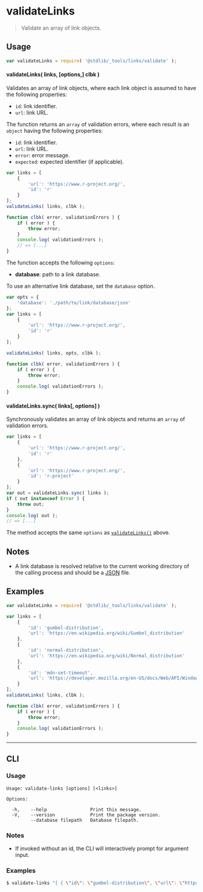 <!--

@license Apache-2.0

Copyright (c) 2022 The Stdlib Authors.

Licensed under the Apache License, Version 2.0 (the "License");
you may not use this file except in compliance with the License.
You may obtain a copy of the License at

   http://www.apache.org/licenses/LICENSE-2.0

Unless required by applicable law or agreed to in writing, software
distributed under the License is distributed on an "AS IS" BASIS,
WITHOUT WARRANTIES OR CONDITIONS OF ANY KIND, either express or implied.
See the License for the specific language governing permissions and
limitations under the License.

-->

# validateLinks

> Validate an array of link objects.

<!-- Section to include introductory text. Make sure to keep an empty line after the intro `section` element and another before the `/section` close. -->

<section class="intro">

</section>

<!-- /.intro -->

<!-- Package usage documentation. -->

<section class="usage">

## Usage

```javascript
var validateLinks = require( '@stdlib/_tools/links/validate' );
```

<a name="async"></a>

#### validateLinks( links, \[options,] clbk )

Validates an array of link objects, where each link object is assumed to have the following properties:

-   `id`: link identifier.
-   `url`: link URL.

The function returns an `array` of validation errors, where each result is an `object` having the following properties:

-   `id`: link identifier.
-   `url`: link URL.
-   `error`: error message.
-   `expected`: expected identifier (if applicable).

```javascript
var links = [
    {
        'url': 'https://www.r-project.org/',
        'id': 'r'
    }
];
validateLinks( links, clbk );

function clbk( error, validationErrors ) {
    if ( error ) {
        throw error;
    }
    console.log( validationErrors );
    // => [...]
}
```

The function accepts the following `options`:

-   **database**: path to a link database.

To use an alternative link database, set the `database` option.

```javascript
var opts = {
    'database': './path/to/link/database/json'
};
var links = [
    {
        'url': 'https://www.r-project.org/',
        'id': 'r'
    }
];

validateLinks( links, opts, clbk );

function clbk( error, validationErrors ) {
    if ( error ) {
        throw error;
    }
    console.log( validationErrors );
}
```

#### validateLinks.sync( links\[, options] )

Synchronously validates an array of link objects and returns an `array` of validation errors.

```javascript
var links = [
    {
        'url': 'https://www.r-project.org/',
        'id': 'r'
    },
    {
        'url': 'https://www.r-project.org/',
        'id': 'r-project'
    }
];
var out = validateLinks.sync( links );
if ( out instanceof Error ) {
    throw out;
}
console.log( out );
// => [...]
```

The method accepts the same `options` as [`validateLinks()`](#async) above.

</section>

<!-- /.usage -->

<!-- Package usage notes. Make sure to keep an empty line after the `section` element and another before the `/section` close. -->

<section class="notes">

## Notes

-   A link database is resolved relative to the current working directory of the calling process and should be a [JSON][json] file.

</section>

<!-- /.notes -->

<!-- Package usage examples. -->

<section class="examples">

## Examples

<!-- eslint no-undef: "error" -->

```javascript
var validateLinks = require( '@stdlib/_tools/links/validate' );

var links = [
    {
        'id': 'gumbel-distribution',
        'url': 'https://en.wikipedia.org/wiki/Gumbel_distribution'
    },
    {
        'id': 'normal-distribution',
        'url': 'https://en.wikipedia.org/wiki/Normal_distribution'
    },
    {
        'id': 'mdn-set-timeout',
        'url': 'https://developer.mozilla.org/en-US/docs/Web/API/WindowOrWorkerGlobalScope/setTimeout'
    }
];
validateLinks( links, clbk );

function clbk( error, validationErrors ) {
    if ( error ) {
        throw error;
    }
    console.log( validationErrors );
}
```

</section>

<!-- /.examples -->

<!-- Section for describing a command-line interface. -->

* * *

<section class="cli">

## CLI

<!-- CLI usage documentation. -->

<section class="usage">

### Usage

```text
Usage: validate-links [options] [<links>]

Options:

  -h,    --help                Print this message.
  -V,    --version             Print the package version.
         --database filepath   Database filepath.
```

</section>

<!-- /.usage -->

<!-- CLI usage notes. Make sure to keep an empty line after the `section` element and another before the `/section` close. -->

<section class="notes">

### Notes

-   If invoked without an id, the CLI will interactively prompt for argument input.

</section>

<!-- /.notes -->

<!-- CLI usage examples. -->

<section class="examples">

### Examples

```bash
$ validate-links "[ { \"id\": \"gumbel-distribution\", \"url\": \"https://en.wikipedia.org/wiki/Gumbel_distribution\" } ]"
```

</section>

<!-- /.examples -->

</section>

<!-- /.cli -->

<!-- Section to include cited references. If references are included, add a horizontal rule *before* the section. Make sure to keep an empty line after the `section` element and another before the `/section` close. -->

<section class="references">

</section>

<!-- /.references -->

<!-- Section for related `stdlib` packages. Do not manually edit this section, as it is automatically populated. -->

<section class="related">

</section>

<!-- /.related -->

<!-- Section for all links. Make sure to keep an empty line after the `section` element and another before the `/section` close. -->

<section class="links">

[json]: http://www.json.org/

</section>

<!-- /.links -->
